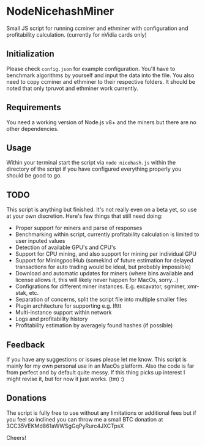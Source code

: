 # NodeNicehashMiner
Small JS script for running ccminer and ethminer with configuration and profitability calculation. (currently for nVidia cards only)

## Initialization

Please check `config.json` for example configuration. You'll have to benchmark algorithms by yourself and input the data into
the file. You also need to copy ccminer and ethminer to their respective folders. It should be noted that only tpruvot and
ethminer work currently.

## Requirements

You need a working version of Node.js v8+ and the miners but there are no other dependencies.

## Usage

Within your terminal start the script via `node nicehash.js` within the directory of the script if you have configured everything properly you should be good to go.

## TODO

This script is anything but finished. It's not really even on a beta yet, so use at your own discretion. Here's few things that still need doing:

 - Proper support for miners and parse of responses
 - Benchmarking within script, currently profitability calculation is limited to user inputed values
 - Detection of available GPU's and CPU's
 - Support for CPU mining, and also support for mining per individual GPU
 - Support for MiningpoolHub (somekind of future estimation for delayed transactions for auto trading would be ideal, but probably impossible)
 - Download and automatic updates for miners (where bins available and license allows it, this will likely never happen for MacOs, sorry...)
 - Configrations for different miner instances. E.g. excavator, sgminer, xmr-stak, etc.
 - Separation of concerns, split the script file into multiple smaller files
 - Plugin architecture for supporting e.g. Ifttt
 - Multi-instance support within network
 - Logs and profitability history
 - Profitability estimation by averagely found hashes (if possible)

## Feedback

If you have any suggestions or issues please let me know. This script is mainly for my own personal use in an MacOs platform. Also
the code is far from perfect and by default quite messy. If this thing picks up interest I might revise it, but for now it just works. (tm) :)

## Donations

The script is fully free to use without any limitations or additional fees but if you feel so inclined you can throw me
a small BTC donation at 3CC35VEKMd861aWWSgGqPyRurc4JXCTpsX

Cheers!
